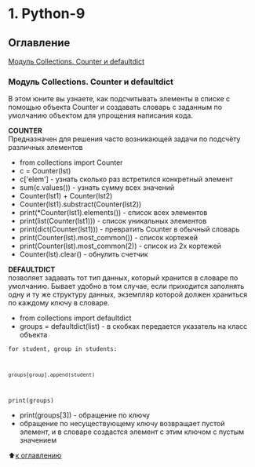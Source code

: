 # 1. Python-9

## Оглавление 
[Модуль Collections. Counter и defaultdict](#модуль-collections-counter-и-defaultdict)

### Модуль Collections. Counter и defaultdict
В этом юните вы узнаете, как подсчитывать элементы в списке с помощью объекта Counter и создавать словарь с заданным по умолчанию объектом для упрощения написания кода.  

**COUNTER**  
Предназначен для решения часто возникающей задачи по подсчёту различных элементов  
* from collections import Counter  
* c = Counter(lst)  
* c['elem'] - узнать сколько раз встретился конкретный элемент  
* sum(c.values()) - узнать сумму всех значений  
* Counter(lst1) + Counter(lst2)  
* Counter(lst1).substract(Counter(lst2))  
* print(*Counter(lst1).elements()) - список всех элементов  
* print(list(Counter(lst1))) - список уникальных элементов  
* print(dict(Counter(lst1))) - превратить Counter в обычный словарь  
* print(Counter(lst).most_common()) - список кортежей  
* print(Counter(lst).most_common(2)) - список из 2х кортежей  
* Counter(lst).clear() - обнулить счетчик  

**DEFAULTDICT**  
позволяет задавать тот тип данных, который хранится в словаре по умолчанию. Бывает удобно в том случае, если приходится заполнять одну и ту же структуру данных, экземпляр которой должен храниться по каждому ключу в словаре.  

* from collections import defaultdict  
* groups = defaultdict(list) - в скобках передается указатель на класс объекта  
    
<code>for student, group in students:  

    groups[group].append(student)  
    
print(groups)</code>  
    

* print(groups[3]) - обращение по ключу  
* обращение по несуществующему ключу возвращает пустой элемент, и в словаре создастся элемент с этим ключом с пустым значением  


:arrow_up:[к оглавлению](#оглавление)